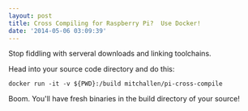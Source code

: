 ```yaml
---
layout: post
title: Cross Compiling for Raspberry Pi?  Use Docker!
date: '2014-05-06 03:09:39'
---
```



Stop fiddling with serveral downloads and linking toolchains.  

Head into your source code directory and do this:
```
docker run -it -v ${PWD}:/build mitchallen/pi-cross-compile
```

Boom.  You'll have fresh binaries in the build directory of your source!
